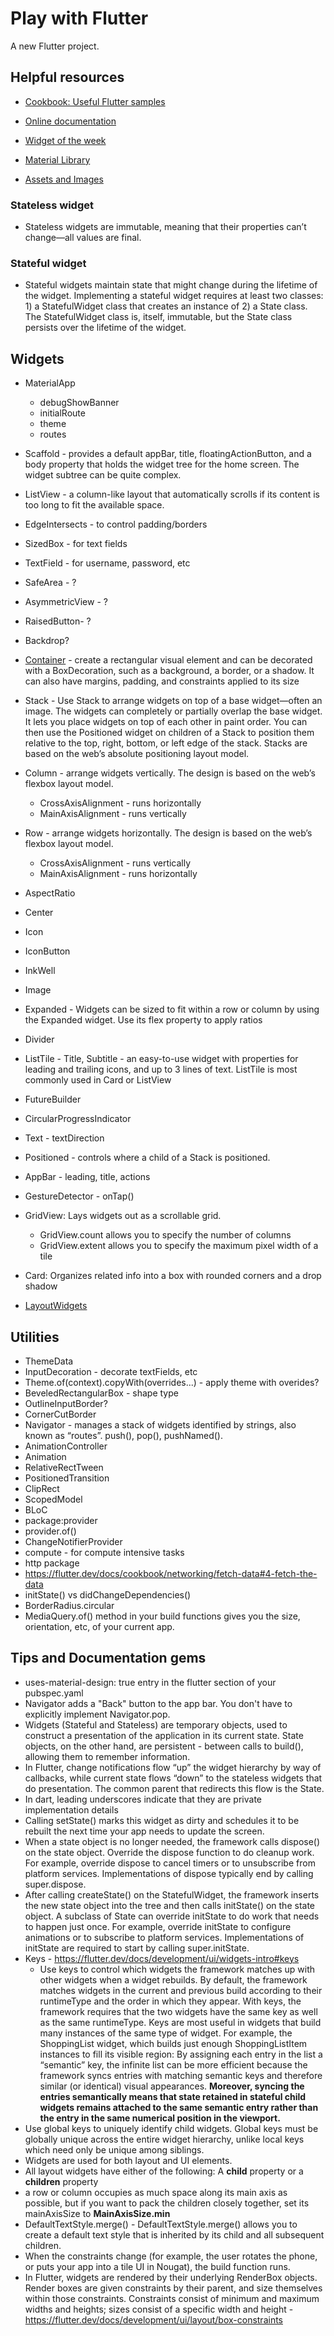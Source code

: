 # Play with Flutter

A new Flutter project.

## Helpful resources

- [Cookbook: Useful Flutter samples](https://flutter.dev/docs/cookbook)

- [Online documentation](https://flutter.dev/docs)

- [Widget of the week](https://www.youtube.com/watch?v=lkF0TQJO0bA&list=PLOU2XLYxmsIL0pH0zWe_ZOHgGhZ7UasUE)

- [Material Library](https://api.flutter.dev/flutter/material/material-library.html)
- [Assets and Images](https://flutter.dev/docs/development/ui/assets-and-images)


### Stateless widget
- Stateless widgets are immutable, meaning that their properties can’t change—all values are final.
### Stateful widget
- Stateful widgets maintain state that might change during the lifetime of the widget. Implementing a stateful widget requires at least two classes: 1) a StatefulWidget class that creates an instance of 2) a State class. The StatefulWidget class is, itself, immutable, but the State class persists over the lifetime of the widget.

## Widgets
- MaterialApp
    - debugShowBanner
    - initialRoute
    - theme
    - routes
- Scaffold - provides a default appBar, title, floatingActionButton, and a body property that holds the widget tree for the home screen. The widget subtree can be quite complex.
- ListView - a column-like layout that automatically scrolls if its content is too long to fit the available space.
- EdgeIntersects - to control padding/borders
- SizedBox - for text fields
- TextField - for username, password, etc
- SafeArea - ?
- AsymmetricView - ?
- RaisedButton- ?
- Backdrop?
- [Container](https://flutter.dev/docs/development/ui/layout#container) - create a rectangular visual element and can be decorated with a BoxDecoration, such as a background, a border, or a shadow. It can also have margins, padding, and constraints applied to its size
- Stack - Use Stack to arrange widgets on top of a base widget—often an image. The widgets can completely or partially overlap the base widget. It lets you place widgets on top of each other in paint order. You can then use the Positioned widget on children of a Stack to position them relative to the top, right, bottom, or left edge of the stack. Stacks are based on the web’s absolute positioning layout model.
- Column - arrange widgets vertically. The design is based on the web’s flexbox layout model.
    - CrossAxisAlignment - runs horizontally
    - MainAxisAlignment - runs vertically
- Row - arrange widgets horizontally. The design is based on the web’s flexbox layout model.
    - CrossAxisAlignment - runs vertically
    - MainAxisAlignment - runs horizontally
- AspectRatio
- Center
- Icon
- IconButton
- InkWell
- Image
- Expanded - Widgets can be sized to fit within a row or column by using the Expanded widget. Use its flex property to apply ratios
- Divider
- ListTile - Title, Subtitle - an easy-to-use widget with properties for leading and trailing icons, and up to 3 lines of text. ListTile is most commonly used in Card or ListView
- FutureBuilder
- CircularProgressIndicator
- Text - textDirection
- Positioned - controls where a child of a Stack is positioned.
- AppBar - leading, title, actions
- GestureDetector - onTap()
- GridView: Lays widgets out as a scrollable grid.
    - GridView.count allows you to specify the number of columns
    - GridView.extent allows you to specify the maximum pixel width of a tile
- Card: Organizes related info into a box with rounded corners and a drop shadow


- [LayoutWidgets](https://flutter.dev/docs/development/ui/widgets/layout)


## Utilities
- ThemeData
- InputDecoration - decorate textFields, etc
- Theme.of(context).copyWith(overrides...) - apply theme with overides?
- BeveledRectangularBox - shape type
- OutlineInputBorder?
- CornerCutBorder
- Navigator - manages a stack of widgets identified by strings, also known as “routes”. push(), pop(), pushNamed(). 
- AnimationController
- Animation
- RelativeRectTween
- PositionedTransition
- ClipRect
- ScopedModel
- BLoC
- package:provider
- provider.of<MyChangeNotifier>()
- ChangeNotifierProvider
- compute - for compute intensive tasks
- http package
- https://flutter.dev/docs/cookbook/networking/fetch-data#4-fetch-the-data
- initState() vs didChangeDependencies()
- BorderRadius.circular
- MediaQuery.of() method in your build functions gives you the size, orientation, etc, of your current app.

## Tips and Documentation gems
- uses-material-design: true entry in the flutter section of your pubspec.yaml
- Navigator adds a "Back" button to the app bar. You don't have to explicitly implement Navigator.pop.
- Widgets (Stateful and Stateless) are temporary objects, used to construct a presentation of the application in its current state. State objects, on the other hand, are persistent - between calls to build(), allowing them to remember information.
- In Flutter, change notifications flow “up” the widget hierarchy by way of callbacks, while current state flows “down” to the stateless widgets that do presentation. The common parent that redirects this flow is the State. 
- In dart, leading underscores indicate that they are private implementation details
- Calling setState() marks this widget as dirty and schedules it to be rebuilt the next time your app needs to update the screen.
- When a state object is no longer needed, the framework calls dispose() on the state object. Override the dispose function to do cleanup work. For example, override dispose to cancel timers or to unsubscribe from platform services. Implementations of dispose typically end by calling super.dispose.
- After calling createState() on the StatefulWidget, the framework inserts the new state object into the tree and then calls initState() on the state object. A subclass of State can override initState to do work that needs to happen just once. For example, override initState to configure animations or to subscribe to platform services. Implementations of initState are required to start by calling super.initState.
- Keys - https://flutter.dev/docs/development/ui/widgets-intro#keys
    - Use keys to control which widgets the framework matches up with other widgets when a widget rebuilds. By default, the framework matches widgets in the current and previous build according to their runtimeType and the order in which they appear. With keys, the framework requires that the two widgets have the same key as well as the same runtimeType. 
    Keys are most useful in widgets that build many instances of the same type of widget. For example, the ShoppingList widget, which builds just enough ShoppingListItem instances to fill its visible region: By assigning each entry in the list a “semantic” key, the infinite list can be more efficient because the framework syncs entries with matching semantic keys and therefore similar (or identical) visual appearances. **Moreover, syncing the entries semantically means that state retained in stateful child widgets remains attached to the same semantic entry rather than the entry in the same numerical position in the viewport.**
- Use global keys to uniquely identify child widgets. Global keys must be globally unique across the entire widget hierarchy, unlike local keys which need only be unique among siblings. 
- Widgets are used for both layout and UI elements.
- All layout widgets have either of the following: A **child** property or a **children** property
- a row or column occupies as much space along its main axis as possible, but if you want to pack the children closely together, set its mainAxisSize to **MainAxisSize.min**
- DefaultTextStyle.merge() - DefaultTextStyle.merge() allows you to create a default text style that is inherited by its child and all subsequent children.
- When the constraints change (for example, the user rotates the phone, or puts your app into a tile UI in Nougat), the build function runs.
- In Flutter, widgets are rendered by their underlying RenderBox objects. Render boxes are given constraints by their parent, and size themselves within those constraints. Constraints consist of minimum and maximum widths and heights; sizes consist of a specific width and height - https://flutter.dev/docs/development/ui/layout/box-constraints





